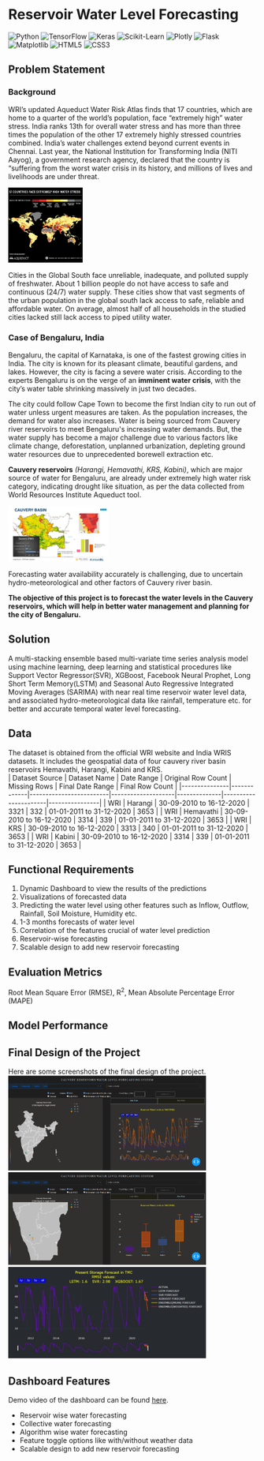 # Reservoir Water Level Forecasting
<p align="left">
  <img src="https://img.shields.io/badge/Python-3776AB?style=for-the-badge&logo=python&logoColor=white" alt="Python">
  <img src="https://img.shields.io/badge/TensorFlow-FF6F00?style=for-the-badge&logo=tensorflow&logoColor=white" alt="TensorFlow">
  <img src="https://img.shields.io/badge/Keras-D00000?style=for-the-badge&logo=keras&logoColor=white" alt="Keras">
  <img src="https://img.shields.io/badge/Scikit--Learn-F7931E?style=for-the-badge&logo=scikit-learn&logoColor=white" alt="Scikit-Learn">
  <img src="https://img.shields.io/badge/Plotly-3F4F75?style=for-the-badge&logo=plotly&logoColor=white" alt="Plotly">
  <img src="https://img.shields.io/badge/Flask-000000?style=for-the-badge&logo=flask&logoColor=white" alt="Flask">
  <img src="https://img.shields.io/badge/Matplotlib-11557C?style=for-the-badge&logo=matplotlib&logoColor=white" alt="Matplotlib">
  <img src="https://img.shields.io/badge/HTML5-E34F26?style=for-the-badge&logo=html5&logoColor=white" alt="HTML5">
  <img src="https://img.shields.io/badge/CSS3-1572B6?style=for-the-badge&logo=css3&logoColor=white" alt="CSS3">

  

  
</p>


## Problem Statement
### Background
WRI’s updated Aqueduct Water Risk Atlas finds that 17 countries, which are home to a quarter of the world’s population, face “extremely high” water stress. India ranks 13th for overall water stress and has more than three times the population of the other 17 extremely highly stressed countries combined. India’s water challenges extend beyond current events in Chennai. Last year, the National Institution for Transforming India (NITI Aayog), a government research agency, declared that the country is “suffering from the worst water crisis in its history, and millions of lives and livelihoods are under threat.

<img src="img/water-condition.png" alt="Aqueduct Report" style="max-width: 30%; height: auto;">

Cities in the Global South face unreliable, inadequate, and polluted supply of freshwater. About 1 billion people do not have access to safe and continuous (24/7) water supply. These cities show that vast segments of the urban population in the global south lack access to safe, reliable and affordable water. On average, almost half of all households in the studied cities lacked still lack access to piped utility water. 

### Case of Bengaluru, India
Bengaluru, the capital of Karnataka, is one of the fastest growing cities in India. The city is known for its pleasant climate, beautiful gardens, and lakes. However, the city is facing a severe water crisis. According to the experts Bengaluru is on the verge of an **imminent water crisis**, with the city’s water table shrinking massively in just two decades. 

The city could follow Cape Town to become the first Indian city to run out of water unless urgent measures are taken. As the population increases, the demand for water also increases. Water is being sourced from Cauvery river reservoirs to meet Bengaluru's increasing water demands. But, the water supply has become a major challenge  due to various factors like climate change, deforestation, unplanned urbanization, depleting ground water resources due to unprecedented borewell extraction etc.

**Cauvery reservoirs** *(Harangi, Hemavathi, KRS, Kabini)*, which are major source of water for Bengaluru, are already under extremely high water risk  category, indicating drought like situation,  as per the data collected from World Resources Institute Aqueduct tool. 

<img src="img/cauvery-basin.png" alt="Cauvery basin" style="max-width: 40%; height: auto;">

Forecasting water availability accurately is challenging, due to uncertain hydro-meteorological  and other factors of Cauvery river basin.

**The objective of this project is to forecast the water levels in the Cauvery reservoirs, which will help in better water management and planning for the city of Bengaluru.**




## Solution
A multi-stacking ensemble based multi-variate time series analysis model using machine learning, deep learning and statistical procedures like Support Vector Regressor(SVR), XGBoost, Facebook Neural Prophet, Long Short Term Memory(LSTM) and Seasonal Auto Regressive Integrated Moving Averages (SARIMA) with near real time reservoir water level data, and associated hydro-meteorological data like rainfall, temperature etc. for better and accurate temporal water level forecasting.

## Data
The dataset is obtained from the official WRI website and India WRIS datasets. It includes the geospatial data of four cauvery river basin reservoirs Hemavathi, Harangi, Kabini and KRS.  
| Dataset Source | Dataset Name | Date Range               | Original Row Count | Missing Rows | Final Date Range      | Final Row Count |
|---------------|-------------|-------------------------|--------------------|--------------|----------------------|----------------|
| WRI           | Harangi     | 30-09-2010 to 16-12-2020 | 3321               | 332          | 01-01-2011 to 31-12-2020 | 3653           |
| WRI           | Hemavathi   | 30-09-2010 to 16-12-2020 | 3314               | 339          | 01-01-2011 to 31-12-2020 | 3653           |
| WRI           | KRS         | 30-09-2010 to 16-12-2020 | 3313               | 340          | 01-01-2011 to 31-12-2020 | 3653           |
| WRI           | Kabini      | 30-09-2010 to 16-12-2020 | 3314               | 339          | 01-01-2011 to 31-12-2020 | 3653           |


## Functional Requirements
1. Dynamic Dashboard to view the results of the predictions
2. Visualizations of forecasted data
3. Predicting the water level using other features such as Inflow, Outflow, Rainfall, Soil Moisture, Humidity etc.
4. 1-3 months forecasts of water level
5. Correlation of the features crucial of water level prediction
6. Reservoir-wise forecasting
7. Scalable design to add new reservoir forecasting 


## Evaluation Metrics
Root Mean Square Error (RMSE), R<sup>2</sup>, Mean Absolute Percentage Error (MAPE)

## Model Performance

## Final Design of the Project
Here are some screenshots of the final design of the project.
<img src="img/dash1.png" alt="Dashboard1" style="max-width: 80%; height: auto;">
<img src="img/dash2.png" alt="Dashboard2" style="max-width: 80%; height: auto;">
<img src="img/dash3.png" alt="Dashboard3" style="max-width: 80%; height: auto;">

## Dashboard Features
Demo video of the dashboard can be found [here](https://drive.google.com/file/d/1sTAAyVX3CmPLgNGGhuxafODhc-3nX2Ki/view?usp=sharing).
- Reservoir wise water forecasting
- Collective water forecasting
- Algorithm wise water forecasting
- Feature toggle options like with/without weather data
- Scalable design to add new reservoir forecasting




